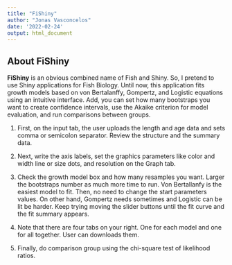 ```yaml
---
title: "FiShiny"
author: "Jonas Vasconcelos"
date: '2022-02-24'
output: html_document
---
```



## About FiShiny

**FiShiny** is an obvious combined name of Fish and Shiny. So, I pretend to use Shiny applications for Fish Biology. Until now, this application fits growth models based on von Bertalanffy, Gompertz, and Logistic equations using an intuitive interface. Add, you can set how many bootstraps you want to create confidence intervals, use the Akaike criterion for model evaluation, and run comparisons between groups.

1. First, on the input tab, the user uploads the length and age data and sets comma or semicolon separator. Review the structure and the summary data.

2. Next, write the axis labels, set the graphics parameters like color and width line or size dots, and resolution on the Graph tab.

3. Check the growth model box and how many resamples you want. Larger the bootstraps number as much more time to run. Von Bertallanfy is the easiest model to fit. Then, no need to change the start parameters values. On other hand, Gompertz needs sometimes and Logistic can be lit be harder. Keep trying moving the slider buttons until the fit curve and the fit summary appears.

4. Note that there are four tabs on your right. One for each model and one for all together. User can downloads them.

5. Finally, do comparison group using the chi-square test of likelihood ratios.

